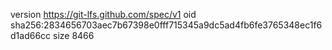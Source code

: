 version https://git-lfs.github.com/spec/v1
oid sha256:2834656703aec7b67398e0fff715345a9dc5ad4fb6fe3765348ec1f6d1ad66cc
size 8466
